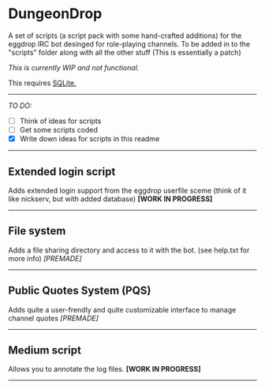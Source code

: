 DungeonDrop
============

A set of scripts (a script pack with some hand-crafted additions) for the eggdrop IRC bot desinged for role-playing channels. To be added in to the "scripts" folder along with all the other stuff
(This is essentially a patch)

*This is currently WIP  and not functional.*

This requires [SQLite.](https://sqlite.org/ "To their website")

*****
*TO DO:*

- [ ]  Think of ideas for scripts
- [ ]  Get some scripts coded
- [x]  Write down ideas for scripts in this readme

*****
Extended login script
---------------------
Adds extended login support from the eggdrop userfile sceme (think of it like nickserv, but with added database)
**[WORK IN PROGRESS]**


*****
File system
-----------

Adds a file sharing directory and access to it with the bot.
(see help.txt for more info)
*[PREMADE]*
*****
Public Quotes System (PQS)
--------------------------
Adds quite a user-frendly and quite customizable interface to manage channel quotes
*[PREMADE]*
*****
Medium script
-------------
Allows you to annotate the log files.
**[WORK IN PROGRESS]**

*****


